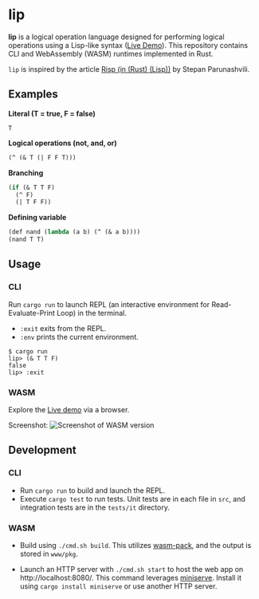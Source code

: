 # lip

**lip** is a logical operation language designed for performing logical operations using a Lisp-like syntax ([Live Demo](https://momori256.github.io/lip/www/)). This repository contains CLI and WebAssembly (WASM) runtimes implemented in Rust.

`lip` is inspired by the article [Risp (in (Rust) (Lisp))](https://stopa.io/post/222) by Stepan Parunashvili.

## Examples

**Literal (T = true, F = false)**

```
T
```

**Logical operations (not, and, or)**

```lisp
(^ (& T (| F F T)))
```

**Branching**

```lisp
(if (& T T F)
  (^ F)
  (| T F F))
```

**Defining variable**

```lisp
(def nand (lambda (a b) (^ (& a b))))
(nand T T)
```

## Usage

### CLI

Run `cargo run` to launch REPL (an interactive environment for Read-Evaluate-Print Loop) in the terminal.  

- `:exit` exits from the REPL.
- `:env` prints the current environment.

```
$ cargo run
lip> (& T T F)
false
lip> :exit
```

### WASM

Explore the [Live demo](https://momori256.github.io/lip/www/) via a browser.

Screenshot:
![Screenshot of WASM version](https://github.com/momori256/lip/assets/90558309/aece5b0a-1d26-4e74-b18e-42a3a3ef08c8)

## Development

### CLI

- Run `cargo run` to build and launch the REPL.
- Execute `cargo test` to run tests. Unit tests are in each file in `src`, and integration tests are in the `tests/it` directory.

### WASM

- Build using `./cmd.sh build`. This utilizes [wasm-pack](https://github.com/rustwasm/wasm-pack), and the output is stored in `www/pkg`.

- Launch an HTTP server with `./cmd.sh start` to host the web app on http://localhost:8080/. This command leverages [miniserve](https://github.com/svenstaro/miniserve). Install it using `cargo install miniserve` or use another HTTP server.

